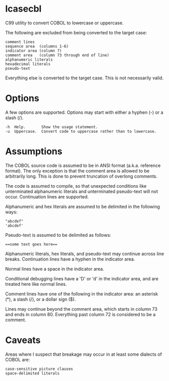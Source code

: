 lcasecbl
========

C99 utility to convert COBOL to lowercase or uppercase.

The following are excluded from being converted to the target case:

    comment lines
    sequence area  (columns 1-6)
    indicator area (column 7)
    comment area   (column 73 through end of line)
    alphanumeric literals
    hexadecimal literals
    pseudo-text

Everything else is converted to the target case. This is not necessarily valid.

Options
===========

A few options are supported. Options may start with either a hyphen (-) or a slash (/).

    -h  Help.       Show the usage statement.
    -u  Uppercase.  Convert code to uppercase rather than to lowercase.

Assumptions
===========

The COBOL source code is assumed to be in ANSI format (a.k.a. reference format).
The only exception is that the comment area is allowed to be arbitrarily long.
This is done to prevent truncation of overlong comments.

The code is assumed to compile, so that unexpected conditions like unterminated
alphanumeric literals and unterminated pseudo-text will not occur. Continuation
lines are supported.

Alphanumeric and hex literals are assumed to be delimited in the following ways:

    "abcdef"
    'abcdef'

Pseudo-text is assumed to be delimited as follows:

    ==some text goes here==

Alphanumeric literals, hex literals, and pseudo-text may continue across line
breaks. Continuation lines have a hyphen in the indicator area.

Normal lines have a space in the indicator area.

Conditional debugging lines have a 'D' or 'd' in the indicator area, and are
treated here like normal lines.

Comment lines have one of the following in the indicator area: an asterisk (*),
a slash (/), or a dollar sign ($).

Lines may continue beyond the comment area, which starts in column 73 and ends
in column 80. Everything past column 72 is considered to be a comment.

Caveats
=======

Areas where I suspect that breakage may occur in at least some dialects of
COBOL are:

    case-sensitive picture clauses
    space-delimited literals
